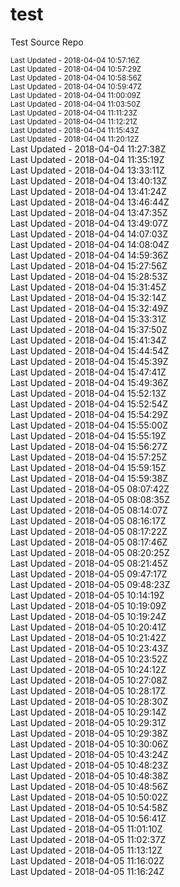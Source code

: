 # test
Test Source Repo
<div><small>Last Updated - 2018-04-04 10:57:16Z</small></div>
<div><small>Last Updated - 2018-04-04 10:57:29Z</small></div>
<div><small>Last Updated - 2018-04-04 10:58:56Z</small></div>
<div><small>Last Updated - 2018-04-04 10:59:47Z</small></div>
<div><small>Last Updated - 2018-04-04 11:00:09Z</small></div>
<div><small>Last Updated - 2018-04-04 11:03:50Z</small></div>
<div><small>Last Updated - 2018-04-04 11:11:23Z</small></div>
<div><small>Last Updated - 2018-04-04 11:12:21Z</small></div>
<div><small>Last Updated - 2018-04-04 11:15:43Z</small></div>
<div><small>Last Updated - 2018-04-04 11:20:12Z</small></div>
<div>Last Updated - 2018-04-04 11:27:38Z</div>
<div>Last Updated - 2018-04-04 11:35:19Z</div>
<div>Last Updated - 2018-04-04 13:33:11Z</div>
<div>Last Updated - 2018-04-04 13:40:13Z</div>
<div>Last Updated - 2018-04-04 13:41:24Z</div>
<div>Last Updated - 2018-04-04 13:46:44Z</div>
<div>Last Updated - 2018-04-04 13:47:35Z</div>
<div>Last Updated - 2018-04-04 13:49:07Z</div>
<div>Last Updated - 2018-04-04 14:07:03Z</div>
<div>Last Updated - 2018-04-04 14:08:04Z</div>

<div>Last Updated - 2018-04-04 14:59:36Z</div>
<div>Last Updated - 2018-04-04 15:27:56Z</div>
<div>Last Updated - 2018-04-04 15:28:53Z</div>
<div>Last Updated - 2018-04-04 15:31:45Z</div>
<div>Last Updated - 2018-04-04 15:32:14Z</div>
<div>Last Updated - 2018-04-04 15:32:49Z</div>
<div>Last Updated - 2018-04-04 15:33:31Z</div>
<div>Last Updated - 2018-04-04 15:37:50Z</div>
<div>Last Updated - 2018-04-04 15:41:34Z</div>
<div>Last Updated - 2018-04-04 15:44:54Z</div>
<div>Last Updated - 2018-04-04 15:45:39Z</div>
<div>Last Updated - 2018-04-04 15:47:41Z</div>
<div>Last Updated - 2018-04-04 15:49:36Z</div>
<div>Last Updated - 2018-04-04 15:52:13Z</div>
<div>Last Updated - 2018-04-04 15:52:54Z</div>
<div>Last Updated - 2018-04-04 15:54:29Z</div>
<div>Last Updated - 2018-04-04 15:55:00Z</div>
<div>Last Updated - 2018-04-04 15:55:19Z</div>
<div>Last Updated - 2018-04-04 15:56:27Z</div>
<div>Last Updated - 2018-04-04 15:57:25Z</div>
<div>Last Updated - 2018-04-04 15:59:15Z</div>
<div>Last Updated - 2018-04-04 15:59:38Z</div>
<div>Last Updated - 2018-04-05 08:07:42Z</div>
<div>Last Updated - 2018-04-05 08:08:35Z</div>
<div>Last Updated - 2018-04-05 08:14:07Z</div>
<div>Last Updated - 2018-04-05 08:16:17Z</div>
<div>Last Updated - 2018-04-05 08:17:22Z</div>
<div>Last Updated - 2018-04-05 08:17:46Z</div>
<div>Last Updated - 2018-04-05 08:20:25Z</div>
<div>Last Updated - 2018-04-05 08:21:45Z</div>
<div>Last Updated - 2018-04-05 09:47:17Z</div>
<div>Last Updated - 2018-04-05 09:48:23Z</div>
<div>Last Updated - 2018-04-05 10:14:19Z</div>
<div>Last Updated - 2018-04-05 10:19:09Z</div>
<div>Last Updated - 2018-04-05 10:19:24Z</div>
<div>Last Updated - 2018-04-05 10:20:41Z</div>
<div>Last Updated - 2018-04-05 10:21:42Z</div>
<div>Last Updated - 2018-04-05 10:23:43Z</div>
<div>Last Updated - 2018-04-05 10:23:52Z</div>
<div>Last Updated - 2018-04-05 10:24:12Z</div>
<div>Last Updated - 2018-04-05 10:27:08Z</div>
<div>Last Updated - 2018-04-05 10:28:17Z</div>
<div>Last Updated - 2018-04-05 10:28:30Z</div>
<div>Last Updated - 2018-04-05 10:29:14Z</div>
<div>Last Updated - 2018-04-05 10:29:31Z</div>
<div>Last Updated - 2018-04-05 10:29:38Z</div>
<div>Last Updated - 2018-04-05 10:30:06Z</div>
<div>Last Updated - 2018-04-05 10:43:24Z</div>
<div>Last Updated - 2018-04-05 10:48:23Z</div>
<div>Last Updated - 2018-04-05 10:48:38Z</div>
<div>Last Updated - 2018-04-05 10:48:56Z</div>
<div>Last Updated - 2018-04-05 10:50:02Z</div>
<div>Last Updated - 2018-04-05 10:54:58Z</div>
<div>Last Updated - 2018-04-05 10:56:41Z</div>
<div>Last Updated - 2018-04-05 11:01:10Z</div>
<div>Last Updated - 2018-04-05 11:02:37Z</div>
<div>Last Updated - 2018-04-05 11:13:12Z</div>
<div>Last Updated - 2018-04-05 11:16:02Z</div>
<div>Last Updated - 2018-04-05 11:16:24Z</div>
